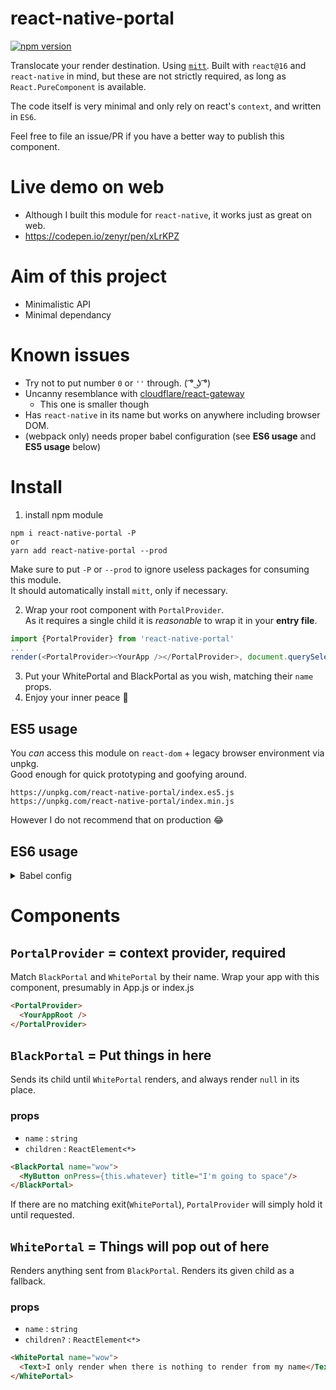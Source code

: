 # react-native-portal

[![npm version](https://badge.fury.io/js/react-native-portal.svg)](https://badge.fury.io/js/react-native-portal)

Translocate your render destination. Using [`mitt`](https://npm.im/mitt). Built with `react@16` and `react-native` in mind, but these are not strictly required, as long as `React.PureComponent` is available.

The code itself is very minimal and only rely on react's `context`, and written in `ES6`.

Feel free to file an issue/PR if you have a better way to publish this component.

# Live demo on web

- Although I built this module for `react-native`, it works just as great on web.
- https://codepen.io/zenyr/pen/xLrKPZ

# Aim of this project

- Minimalistic API
- Minimal dependancy

# Known issues

- Try not to put number `0` or `''` through. ( ͡° ͜ʖ ͡°)
- Uncanny resemblance with [cloudflare/react-gateway](https://github.com/cloudflare/react-gateway)
  - This one is smaller though
- Has `react-native` in its name but works on anywhere including browser DOM.
- (webpack only) needs proper babel configuration (see **ES6 usage** and **ES5 usage** below)

# Install

1. install npm module
```
npm i react-native-portal -P
or
yarn add react-native-portal --prod
```
Make sure to put `-P` or `--prod` to ignore useless packages for consuming this module.  
It should automatically install `mitt`, only if necessary.

2. Wrap your root component with `PortalProvider`.  
As it requires a single child it is *reasonable* to wrap it in your **entry file**.
```js
import {PortalProvider} from 'react-native-portal'
...
render(<PortalProvider><YourApp /></PortalProvider>, document.querySelector('#app'))
```

3. Put your WhitePortal and BlackPortal as you wish, matching their `name` props.
4. Enjoy your inner peace 🙏

## ES5 usage

You *can* access this module on `react-dom` + legacy browser environment via unpkg.  
Good enough for quick prototyping and goofying around.

```
https://unpkg.com/react-native-portal/index.es5.js
https://unpkg.com/react-native-portal/index.min.js
```

However I do not recommend that on production 😂

## ES6 usage
<details>
<summary>Babel config</summary>
  This module will work out-of-the-box with most React-native configurations. But you may need to tweak a few options to use `react-native-portal`.

```js
  module: {
    rules: [
      ...
      {
        test: /\.js$/,
        exclude: {
          and: [
            /(node_modules|bower_components)/, // << Note 1
            { not: [/(react-native-portal)/] }, // << Note 2
          ],
        },
        use: {
          loader: 'babel-loader',
          options: {
            presets: [
              ...        
            ],
            plugins: [
              ...,
              ['transform-class-properties', { spec: false }], // <<< Note 3. `spec` is optional
              ['transform-flow-strip-types'], // <<< Note 4. Only if you are NOT using flow
            ],
          },
        },
      },
    },
    ...
  }
```

  Above snippet from `webpack.config.js` has 3 lines that you may have to set up properly with `babel-loader`.

  1. It is advised to excluded all `.js` files in *node_modules* from `babel` for performance reasons.
  2. However, it will also exclude `react-native-portal` from transpiling properly. To prevent that, we can use boolean condition to `exclude` option as noted.
  3. if you are not using `stage-N` or proper `env` preset you may have to add `transform-class-properties` plugin.
  4. if you are not using [`flow`](https://flow.org) you must add `transform-flow-strip-types` plugin.

</details>




# Components

## `PortalProvider` = context provider, required

 Match `BlackPortal` and `WhitePortal` by their name. Wrap your app with this component, presumably in App.js or index.js

```html
<PortalProvider>
  <YourAppRoot />
</PortalProvider>
```

## `BlackPortal` = Put things in here

Sends its child until `WhitePortal` renders, and always render `null` in its place.

### props

- `name` : `string`
- `children` : `ReactElement<*>`

```html
<BlackPortal name="wow">
  <MyButton onPress={this.whatever} title="I'm going to space"/>
</BlackPortal>
```

If there are no matching exit(`WhitePortal`), `PortalProvider` will simply hold it until requested.

## `WhitePortal` = Things will pop out of here

Renders anything sent from `BlackPortal`. Renders its given child as a fallback.

### props

- `name` : `string`
- `children?` : `ReactElement<*>`

```html
<WhitePortal name="wow">
  <Text>I only render when there is nothing to render from my name</Text>
</WhitePortal>
```
